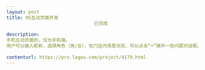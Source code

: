 ```yaml
---                
layout: post       
title: H5互动页面开发
                                已完成
           
description: 
手机互动页面的，仅为手机端。
用户可以输入昵称，选择角色（男/女），在门店内场景浏览，可以点击“+”弹开一些问题对话框。这些为基本功能。
     
contenturl: https://pro.lagou.com/project/4179.html      
---                 
```

